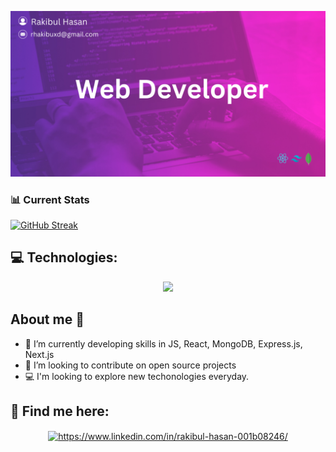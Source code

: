 
![Web Dev BG](https://github.com/rhakib/rhakib/blob/main/Rakibul%20Hasan%20(1).png?raw=true)


 
### 📊 Current Stats


[![GitHub Streak](https://github-readme-streak-stats.herokuapp.com?user=rhakib&theme=radical&card_width=850)](https://git.io/streak-stats)





## 💻 Technologies:

<p align="center">
  <a href="https://skillicons.dev">
    <img src="https://skillicons.dev/icons?i=html,css,tailwind,firebase,js,ts,react,nodejs,express,mongodb" />
  </a>
</p>

## About me 🙋 
- 🌱 I’m currently developing skills in JS, React, MongoDB, Express.js, Next.js
- 👯 I’m looking to contribute on open source projects
- 💻 I'm looking to explore new techonologies everyday.



## 📱 Find me here:


<p align="center">
<a href="https://www.linkedin.com/in/mrakibulhasan/" target="blank"><img align="center" src="https://raw.githubusercontent.com/rahuldkjain/github-profile-readme-generator/master/src/images/icons/Social/linked-in-alt.svg" alt="https://www.linkedin.com/in/rakibul-hasan-001b08246/" height="30" width="40" /></a>
</p>



